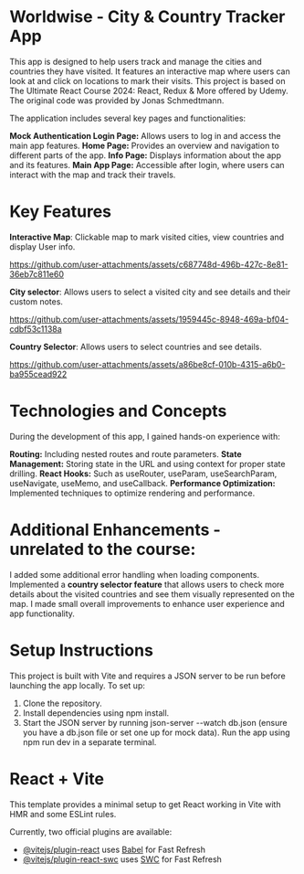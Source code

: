 # Worldwise - City & Country Tracker App

This app is designed to help users track and manage the cities and countries they have visited. It features an interactive map where users can look at and click on locations to mark their visits. This project is based on The Ultimate React Course 2024: React, Redux & More offered by Udemy. The original code was provided by Jonas Schmedtmann.

The application includes several key pages and functionalities:

**Mock Authentication Login Page:** Allows users to log in and access the main app features.
**Home Page:** Provides an overview and navigation to different parts of the app.
**Info Page:** Displays information about the app and its features.
**Main App Page:** Accessible after login, where users can interact with the map and track their travels.

# Key Features

**Interactive Map**: Clickable map to mark visited cities, view countries and display User info. 


https://github.com/user-attachments/assets/c687748d-496b-427c-8e81-36eb7c811e60


**City selector**: Allows users to select a visited city and see details and their custom notes.  


https://github.com/user-attachments/assets/1959445c-8948-469a-bf04-cdbf53c1138a


**Country Selector**: Allows users to select countries and see details.


https://github.com/user-attachments/assets/a86be8cf-010b-4315-a6b0-ba955cead922




# Technologies and Concepts

During the development of this app, I gained hands-on experience with:

**Routing:** Including nested routes and route parameters.
**State Management:** Storing state in the URL and using context for proper state drilling.
**React Hooks:** Such as useRouter, useParam, useSearchParam, useNavigate, useMemo, and useCallback.
**Performance Optimization:** Implemented techniques to optimize rendering and performance.

# Additional Enhancements - unrelated to the course: 

I added some additional error handling when loading components.
Implemented a **country selector feature** that allows users to check more details about the visited countries and see them visually represented on the map.
I made small overall improvements to enhance user experience and app functionality.

# Setup Instructions

This project is built with Vite and requires a JSON server to be run before launching the app locally. To set up:

1. Clone the repository.
2. Install dependencies using npm install.
3. Start the JSON server by running json-server --watch db.json (ensure you have a db.json file or set one up for mock data).
Run the app using npm run dev in a separate terminal.


# React + Vite

This template provides a minimal setup to get React working in Vite with HMR and some ESLint rules.

Currently, two official plugins are available:

- [@vitejs/plugin-react](https://github.com/vitejs/vite-plugin-react/blob/main/packages/plugin-react/README.md) uses [Babel](https://babeljs.io/) for Fast Refresh
- [@vitejs/plugin-react-swc](https://github.com/vitejs/vite-plugin-react-swc) uses [SWC](https://swc.rs/) for Fast Refresh
